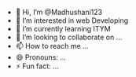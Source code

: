 - 👋 Hi, I’m @Madhushani123
- 👀 I’m interested in web Developing
- 🌱 I’m currently learning ITYM
- 💞️ I’m looking to collaborate on ...
- 📫 How to reach me ...
- 😄 Pronouns: ...
- ⚡ Fun fact: ...

<!---
Madhushani123/Madhushani123 is a ✨ special ✨ repository because its `README.md` (this file) appears on your GitHub profile.
You can click the Preview link to take a look at your changes.
--->
